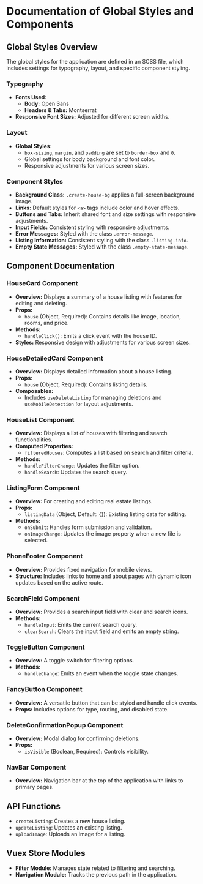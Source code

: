 # Documentation of Global Styles and Components

## Global Styles Overview

The global styles for the application are defined in an SCSS file, which includes settings for typography, layout, and specific component styling.

### Typography

- **Fonts Used:**
  - **Body:** Open Sans
  - **Headers & Tabs:** Montserrat
- **Responsive Font Sizes:** Adjusted for different screen widths.

### Layout

- **Global Styles:**
  - `box-sizing`, `margin`, and `padding` are set to `border-box` and `0`.
  - Global settings for body background and font color.
  - Responsive adjustments for various screen sizes.

### Component Styles

- **Background Class:** `.create-house-bg` applies a full-screen background image.
- **Links:** Default styles for `<a>` tags include color and hover effects.
- **Buttons and Tabs:** Inherit shared font and size settings with responsive adjustments.
- **Input Fields:** Consistent styling with responsive adjustments.
- **Error Messages:** Styled with the class `.error-message`.
- **Listing Information:** Consistent styling with the class `.listing-info`.
- **Empty State Messages:** Styled with the class `.empty-state-message`.

## Component Documentation

### HouseCard Component

- **Overview:** Displays a summary of a house listing with features for editing and deleting.
- **Props:**
  - `house` (Object, Required): Contains details like image, location, rooms, and price.
- **Methods:**
  - `handleClick()`: Emits a click event with the house ID.
- **Styles:** Responsive design with adjustments for various screen sizes.

### HouseDetailedCard Component

- **Overview:** Displays detailed information about a house listing.
- **Props:**
  - `house` (Object, Required): Contains listing details.
- **Composables:**
  - Includes `useDeleteListing` for managing deletions and `useMobileDetection` for layout adjustments.

### HouseList Component

- **Overview:** Displays a list of houses with filtering and search functionalities.
- **Computed Properties:**
  - `filteredHouses`: Computes a list based on search and filter criteria.
- **Methods:**
  - `handleFilterChange`: Updates the filter option.
  - `handleSearch`: Updates the search query.

### ListingForm Component

- **Overview:** For creating and editing real estate listings.
- **Props:**
  - `listingData` (Object, Default: {}): Existing listing data for editing.
- **Methods:**
  - `onSubmit`: Handles form submission and validation.
  - `onImageChange`: Updates the image property when a new file is selected.

### PhoneFooter Component

- **Overview:** Provides fixed navigation for mobile views.
- **Structure:** Includes links to home and about pages with dynamic icon updates based on the active route.

### SearchField Component

- **Overview:** Provides a search input field with clear and search icons.
- **Methods:**
  - `handleInput`: Emits the current search query.
  - `clearSearch`: Clears the input field and emits an empty string.

### ToggleButton Component

- **Overview:** A toggle switch for filtering options.
- **Methods:**
  - `handleChange`: Emits an event when the toggle state changes.

### FancyButton Component

- **Overview:** A versatile button that can be styled and handle click events.
- **Props:** Includes options for type, routing, and disabled state.

### DeleteConfirmationPopup Component

- **Overview:** Modal dialog for confirming deletions.
- **Props:**
  - `isVisible` (Boolean, Required): Controls visibility.

### NavBar Component

- **Overview:** Navigation bar at the top of the application with links to primary pages.

## API Functions

- `createListing`: Creates a new house listing.
- `updateListing`: Updates an existing listing.
- `uploadImage`: Uploads an image for a listing.

## Vuex Store Modules

- **Filter Module:** Manages state related to filtering and searching.
- **Navigation Module:** Tracks the previous path in the application.
